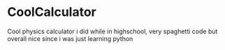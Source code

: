 # CoolCalculator
Cool physics calculator i did while in highschool, very spaghetti code but overall nice since i was just learning python
